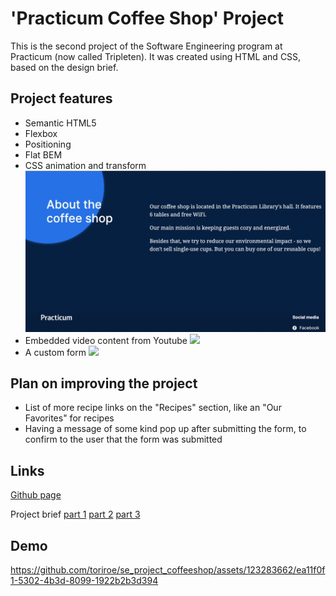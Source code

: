 # 'Practicum Coffee Shop' Project

This is the second project of the Software Engineering program at Practicum (now called Tripleten). It was created using HTML and CSS, based on the design brief.

## Project features

- Semantic HTML5
- Flexbox
- Positioning
- Flat BEM
- CSS animation and transform
![](https://github.com/toriroe/se_project_coffeeshop/blob/main/animation.gif)
- Embedded video content from Youtube
![](https://github.com/toriroe/se_project_coffeeshop/blob/main/videos.gif)
- A custom form
![](https://github.com/toriroe/se_project_coffeeshop/blob/main/form.gif)

## Plan on improving the project

- List of more recipe links on the "Recipes" section, like an "Our Favorites" for recipes
- Having a message of some kind pop up after submitting the form, to confirm to the user that the form was submitted

## Links

[Github page](https://toriroe.github.io/se_project_coffeeshop/)

Project brief [part 1](https://practicum-content.s3.us-west-1.amazonaws.com/web-developer/project-2/project-2-stage-2-brief.pdf) [part 2](https://practicum-content.s3.us-west-1.amazonaws.com/web-developer/project-2/project-2-stage-3-brief.pdf) [part 3](https://practicum-content.s3.us-west-1.amazonaws.com/web-developer/project-2/project-2-stage-4-brief.pdf)

## Demo

https://github.com/toriroe/se_project_coffeeshop/assets/123283662/ea11f0f1-5302-4b3d-8099-1922b2b3d394


